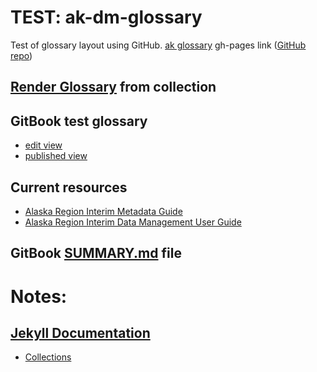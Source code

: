 # TEST: ak-dm-glossary

Test of glossary layout using GitHub.
[ak glossary](https://hamaier.github.io/ak-dm-glossary) gh-pages link
([GitHub repo](https://github.com/hamaier/ak-dm-glossary))

## [Render Glossary](glos-layout2.md) from collection

## GitBook test glossary
  * [edit view](https://app.gitbook.com/@hamaier/s/ham-testspace)
  * [published view](https://hamaier.gitbook.io/ham-testspace)

## Current resources
  * [Alaska Region Interim Metadata Guide](https://ak-region-dst.gitbook.io/alaska-region-mdeditor-interim-user-guide/)
  * [Alaska Region Interim Data Management User Guide](https://ak-region-dst.gitbook.io/alaska-region-interim-data-management-user-guide/)

## GitBook [SUMMARY.md](SUMMARY.md) file

# Notes:
## [Jekyll Documentation](https://jekyllrb.com/docs/)
  * [Collections](https://jekyllrb.com/docs/collections/)
